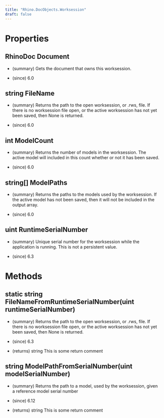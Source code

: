 ```yaml
---
title: "Rhino.DocObjects.Worksession"
draft: false
---
```


# Properties
## RhinoDoc Document
- (summary) 
     Gets the document that owns this worksession.
     
- (since) 6.0
## string FileName
- (summary) 
     Returns the path to the open worksession, or .rws, file. 
     If there is no worksession file open, or the active worksession
     has not yet been saved, then None is returned.
     
- (since) 6.0
## int ModelCount
- (summary) 
     Returns the number of models in the worksession. The active model will included
     in this count whether or not it has been saved.
     
- (since) 6.0
## string[] ModelPaths
- (summary) 
     Returns the paths to the models used by the worksession. If the active model has
     not been saved, then it will not be included in the output array.
     
- (since) 6.0
## uint RuntimeSerialNumber
- (summary) 
     Unique serial number for the worksession while the application is running.
     This is not a persistent value.
     
- (since) 6.3
# Methods
## static string FileNameFromRuntimeSerialNumber(uint runtimeSerialNumber)
- (summary) 
     Returns the path to the open worksession, or .rws, file. 
     If there is no worksession file open, or the active worksession
     has not yet been saved, then None is returned.
     
- (since) 6.3
- (returns) string This is some return comment
## string ModelPathFromSerialNumber(uint modelSerialNumber)
- (summary) 
     Returns the path to a model, used by the worksession, given a reference model serial number
     
- (since) 6.12
- (returns) string This is some return comment
